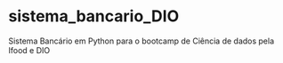 # sistema_bancario_DIO
Sistema Bancário em Python para o bootcamp de Ciência de dados pela Ifood e DIO
